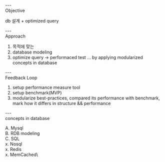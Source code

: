 
---\
Objective


db 설계 + optimized query



---\
Approach


1. 목적에 맞는
2. database modeling
3. optimize query -> performaced test
... by applying modularized concepts in database



---\
Feedback Loop

1. setup performance measure tool
2. setup benchmark(MVP)
3. modularize best-practices, compared its performance with benchmark, mark how it differs in structure && performance



---\
concepts in database

A. Mysql\
B. RDB modeling\
C. SQL\
x. Nosql\
x. Redis\
x. MemCached\

